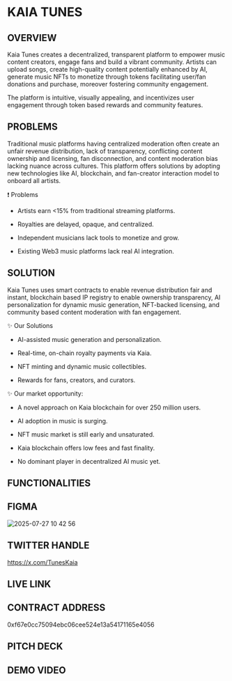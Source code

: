 # KAIA TUNES

## OVERVIEW

Kaia Tunes creates a decentralized, transparent platform to empower music content creators, engage fans and build a vibrant community. Artists can upload songs, create high-quality content potentially enhanced by AI, generate music NFTs to monetize through tokens facilitating user/fan donations and purchase, moreover fostering community engagement. 

The platform is intuitive, visually appealing, and incentivizes user engagement through token based rewards and community features.

## PROBLEMS

Traditional music platforms having centralized moderation often create an unfair revenue distribution, lack of transparency, conflicting content ownership and licensing, fan disconnection, and content moderation bias lacking nuance across cultures. This platform offers solutions by adopting new technologies like AI, blockchain, and fan-creator interaction model to onboard all artists.

❗ Problems

- Artists earn <15% from traditional streaming platforms.

- Royalties are delayed, opaque, and centralized.

- Independent musicians lack tools to monetize and grow.

- Existing Web3 music platforms lack real AI integration.


## SOLUTION

Kaia Tunes uses smart contracts to enable revenue distribution fair and instant, blockchain based IP registry to enable ownership transparency, AI personalization for dynamic music generation, NFT-backed licensing, and community based content moderation with fan engagement.

✨ Our Solutions

- AI-assisted music generation and personalization.

- Real-time, on-chain royalty payments via Kaia.

- NFT minting and dynamic music collectibles.

- Rewards for fans, creators, and curators.


✨ Our market opportunity: 

- A novel approach on Kaia blockchain for over 250 million users.

- AI adoption in music is surging.

- NFT music market is still early and unsaturated.

- Kaia blockchain offers low fees and fast finality.

- No dominant player in decentralized AI music yet.


## FUNCTIONALITIES


## FIGMA
![2025-07-27 10 42 56](https://github.com/user-attachments/assets/05b1d650-9897-47fa-ac7d-b1e5c737b9d2)

## TWITTER HANDLE
https://x.com/TunesKaia

## LIVE LINK

## CONTRACT ADDRESS
0xf67e0cc75094ebc06cee524e13a54171165e4056

## PITCH DECK

## DEMO VIDEO
